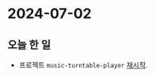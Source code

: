 # 2024-07-02

## 오늘 한 일

* 프로젝트 `music-turntable-player` [재시작](../../../projects/coding/turntable-music-player/2024-07-02).